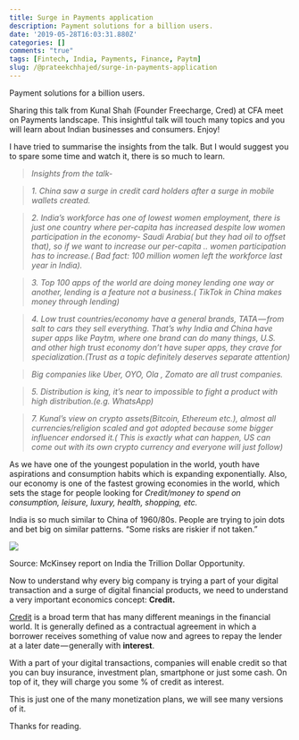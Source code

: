 ```yaml
---
title: Surge in Payments application
description: Payment solutions for a billion users.
date: '2019-05-28T16:03:31.880Z'
categories: []
comments: "true"
tags: [Fintech, India, Payments, Finance, Paytm]
slug: /@prateekchhajed/surge-in-payments-application
---
```

Payment solutions for a billion users.

Sharing this talk from Kunal Shah (Founder Freecharge, Cred) at CFA meet on Payments landscape. This insightful talk will touch many topics and you will learn about Indian businesses and consumers. Enjoy!

I have tried to summarise the insights from the talk. But I would suggest you to spare some time and watch it, there is so much to learn.

> _Insights from the talk-_

> _1\. China saw a surge in credit card holders after a surge in mobile wallets created._

> _2\. India’s workforce has one of lowest women employment, there is just one country where per-capita has increased despite low women participation in the economy- Saudi Arabia( but they had oil to offset that), so if we want to increase our per-capita .. women participation has to increase.( Bad fact: 100 million women left the workforce last year in India)._

> _3\. Top 100 apps of the world are doing money lending one way or another, lending is a feature not a business.( TikTok in China makes money through lending)_

> _4\. Low trust countries/economy have a general brands, TATA — from salt to cars they sell everything. That’s why India and China have super apps like Paytm, where one brand can do many things, U.S. and other high trust economy don’t have super apps, they crave for specialization.(Trust as a topic definitely deserves separate attention)_

> _Big companies like Uber, OYO, Ola , Zomato are all trust companies._

> _5\. Distribution is king, it’s near to impossible to fight a product with high distribution.(e.g. WhatsApp)_

> _7\. Kunal’s view on crypto assets(Bitcoin, Ethereum etc.), almost all currencies/religion scaled and got adopted because some bigger influencer endorsed it.( This is exactly what can happen, US can come out with its own crypto currency and everyone will just follow)_

As we have one of the youngest population in the world, youth have aspirations and consumption habits which is expanding exponentially. Also, our economy is one of the fastest growing economies in the world, which sets the stage for people looking for _Credit/money to spend on consumption, leisure, luxury, health, shopping, etc._

India is so much similar to China of 1960/80s. People are trying to join dots and bet big on similar patterns. “Some risks are riskier if not taken.”

![](https://cdn-images-1.medium.com/max/800/0*u8ts6DoAK3XrJJji.jpeg)

Source: McKinsey report on India the Trillion Dollar Opportunity.

Now to understand why every big company is trying a part of your digital transaction and a surge of digital financial products, we need to understand a very important economics concept: **Credit.**

[Credit](https://www.investopedia.com/terms/c/credit.asp) is a broad term that has many different meanings in the financial world. It is generally defined as a contractual agreement in which a borrower receives something of value now and agrees to repay the lender at a later date — generally with **interest**.

With a part of your digital transactions, companies will enable credit so that you can buy insurance, investment plan, smartphone or just some cash. On top of it, they will charge you some % of credit as interest.

This is just one of the many monetization plans, we will see many versions of it.

Thanks for reading.
